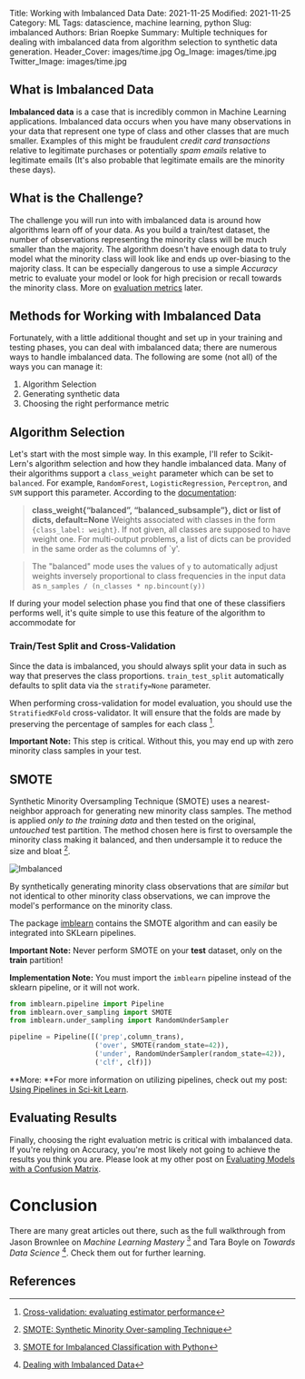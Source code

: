 Title: Working with Imbalanced Data
Date: 2021-11-25
Modified: 2021-11-25
Category: ML
Tags: datascience, machine learning, python
Slug: imbalanced
Authors: Brian Roepke
Summary: Multiple techniques for dealing with imbalanced data from algorithm selection to synthetic data generation.
Header_Cover: images/time.jpg
Og_Image: images/time.jpg
Twitter_Image: images/time.jpg

## What is Imbalanced Data

**Imbalanced data** is a case that is incredibly common in Machine Learning applications. Imbalanced data occurs when you have many observations in your data that represent one type of class and other classes that are much smaller. Examples of this might be fraudulent *credit card transactions* relative to legitimate purchases or potentially *spam emails* relative to legitimate emails (It's also probable that legitimate emails are the minority these days).

## What is the Challenge? 

The challenge you will run into with imbalanced data is around how algorithms learn off of your data. As you build a train/test dataset, the number of observations representing the minority class will be much smaller than the majority. The algorithm doesn't have enough data to truly model what the minority class will look like and ends up over-biasing to the majority class. It can be especially dangerous to use a simple *Accuracy* metric to evaluate your model or look for high precision or recall towards the minority class. More on [evaluation metrics]({filename}modeleval.md) later.

## Methods for Working with Imbalanced Data

Fortunately, with a little additional thought and set up in your training and testing phases, you can deal with imbalanced data; there are numerous ways to handle imbalanced data. The following are some (not all) of the ways you can manage it:

1. Algorithm Selection
2. Generating synthetic data
3. Choosing the right performance metric

## Algorithm Selection

Let's start with the most simple way. In this example, I'll refer to Scikit-Lern's algorithm selection and how they handle imbalanced data. Many of their algorithms support a `class_weight` parameter which can be set to `balanced`. For example, `RandomForest`, `LogisticRegression`, `Perceptron`, and `SVM` support this parameter. According to the [documentation](https://scikit-learn.org/stable/modules/generated/sklearn.ensemble.RandomForestClassifier.html?highlight=class_weight): 

>**class_weight{“balanced”, “balanced_subsample”}, dict or list of dicts, default=None** 
>Weights associated with classes in the form `{class_label: weight}`. If not given, all classes are supposed to have weight one. For multi-output problems, a list of dicts can be provided in the same order as the columns of `y'.

>The "balanced" mode uses the values of `y` to automatically adjust weights inversely proportional to class frequencies in the input data as `n_samples / (n_classes * np.bincount(y))`

If during your model selection phase you find that one of these classifiers performs well, it's quite simple to use this feature of the algorithm to accommodate for 

### Train/Test Split and Cross-Validation

Since the data is imbalanced, you should always split your data in such as way that preserves the class proportions. `train_test_split` automatically defaults to split data via the `stratify=None` parameter. 

When performing cross-validation for model evaluation, you should use the `StratifiedKFold` cross-validator. It will ensure that the folds are made by preserving the percentage of samples for each class [^STRAT].

**Important Note:** This step is critical. Without this, you may end up with zero minority class samples in your test.

## SMOTE

Synthetic Minority Oversampling Technique (SMOTE) uses a nearest-neighbor approach for generating new minority class samples. The method is applied *only to the training data* and then tested on the original, *untouched* test partition. The method chosen here is first to oversample the minority class making it balanced, and then undersample it to reduce the size and bloat [^PAPER].

![Imbalanced]({static}../../images/imbalanced.png)

By synthetically generating minority class observations that are *similar* but not identical to other minority class observations, we can improve the model's performance on the minority class.

The package [imblearn](https://imbalanced-learn.org/stable/index.html) contains the SMOTE algorithm and can easily be integrated into SKLearn pipelines.

**Important Note:** Never perform SMOTE on your **test** dataset, only on the **train** partition!

**Implementation Note:** You must import the `imblearn` pipeline instead of the sklearn pipeline, or it will not work.

```python
from imblearn.pipeline import Pipeline
from imblearn.over_sampling import SMOTE
from imblearn.under_sampling import RandomUnderSampler

pipeline = Pipeline([('prep',column_trans),
                     ('over', SMOTE(random_state=42)),
                     ('under', RandomUnderSampler(random_state=42)),
                     ('clf', clf)])
```

**More: **For more information on utilizing pipelines, check out my post: [Using Pipelines in Sci-kit Learn](sklearnpipelines.html).

## Evaluating Results

Finally, choosing the right evaluation metric is critical with imbalanced data. If you're relying on Accuracy, you're most likely not going to achieve the results you think you are. Please look at my other post on [Evaluating Models with a Confusion Matrix]({filename}modeleval.md). 

# Conclusion

There are many great articles out there, such as the full walkthrough from Jason Brownlee on *Machine Learning Mastery* [^SMOTE] and Tara Boyle on *Towards Data Science* [^IMBAL]. Check them out for further learning.

## References

[^PAPER]: [SMOTE: Synthetic Minority Over-sampling Technique](https://doi.org/10.1613/jair.953)
[^STRAT]: [Cross-validation: evaluating estimator performance](https://scikit-learn.org/stable/modules/cross_validation.html)
[^IMBAL]: [Dealing with Imbalanced Data](https://towardsdatascience.com/methods-for-dealing-with-imbalanced-data-5b761be45a18)
[^SMOTE]: [SMOTE for Imbalanced Classification with Python](https://machinelearningmastery.com/smote-oversampling-for-imbalanced-classification/)